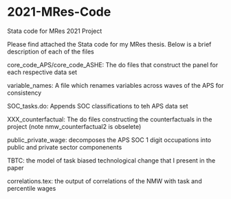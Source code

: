 # 2021-MRes-Code
Stata code for MRes 2021 Project


Please find attached the Stata code for my MRes thesis. Below is a brief description of each of the files

core_code_APS/core_code_ASHE: The do files that construct the panel for each respective data set

variable_names: A file which renames variables across waves of the APS for consistency 

SOC_tasks.do: Appends SOC classifications to teh APS data set

XXX_counterfactual: The do files constructing the counterfactuals in the project (note nmw_counterfactual2 is obselete)

public_private_wage: decomposes the APS SOC 1 digit occupations into public and private sector componenents

TBTC: the model of task biased technological change that I present in the paper

correlations.tex: the output of correlations of the NMW with task and percentile wages

